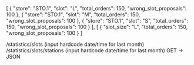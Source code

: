 [
    {
        "store": "STO.1", 
        "slot": "L", 
        "total_orders": 150, 
        "wrong_slot_proposals": 100
    },
    {
        "store": "STO.1", 
        "slot": "M", 
        "total_orders": 150, 
        "wrong_slot_proposals": 100
    },
    {
        "store": "STO.1", 
        "slot": "S", 
        "total_orders": 150, 
        "wrong_slot_proposals": 100
    }
],
[ 
    {
    "slot_size": "L",
    "total_orders": 150, 
    "wrong_slot_proposals": 100
    }
]

/statistics/slots (input hardcode date/time for last month)
/statistics/slots/stations (input hardcode date/time for last month)
GET -> JSON 

